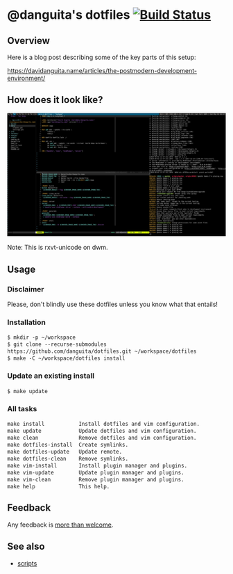 # @danguita's dotfiles [![Build Status](https://travis-ci.org/danguita/dotfiles.svg?branch=master)](https://travis-ci.org/danguita/dotfiles)

## Overview

Here is a blog post describing some of the key parts of this setup:

https://davidanguita.name/articles/the-postmodern-development-environment/

## How does it look like?

![Terminal overview](screenshots/terminal-overview.png)

Note: This is rxvt-unicode on dwm.

## Usage

### Disclaimer

Please, don't blindly use these dotfiles unless you know what that
entails!

### Installation

```
$ mkdir -p ~/workspace
$ git clone --recurse-submodules https://github.com/danguita/dotfiles.git ~/workspace/dotfiles
$ make -C ~/workspace/dotfiles install
```

### Update an existing install

```
$ make update
```

### All tasks

```
make install           Install dotfiles and vim configuration.
make update            Update dotfiles and vim configuration.
make clean             Remove dotfiles and vim configuration.
make dotfiles-install  Create symlinks.
make dotfiles-update   Update remote.
make dotfiles-clean    Remove symlinks.
make vim-install       Install plugin manager and plugins.
make vim-update        Update plugin manager and plugins.
make vim-clean         Remove plugin manager and plugins.
make help              This help.
```

## Feedback

Any feedback is [more than welcome](https://github.com/danguita/dotfiles/issues).

## See also

- [scripts](http://github.com/danguita/scripts)
